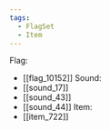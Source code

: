 ```yaml
---
tags:
  - FlagSet
  - Item
---
```

Flag:
- [[flag_10152]]
Sound:
- [[sound_17]]
- [[sound_43]]
- [[sound_44]]
Item:
- [[item_722]]
